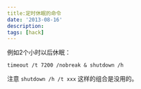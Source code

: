 ```yaml
---
title:定时休眠的命令
date: '2013-08-16'
description:
tags: [hack]
---
```

例如2个小时以后休眠：

    timeout /t 7200 /nobreak & shutdown /h
注意 `shutdown /h /t xxx` 这样的组合是没用的。